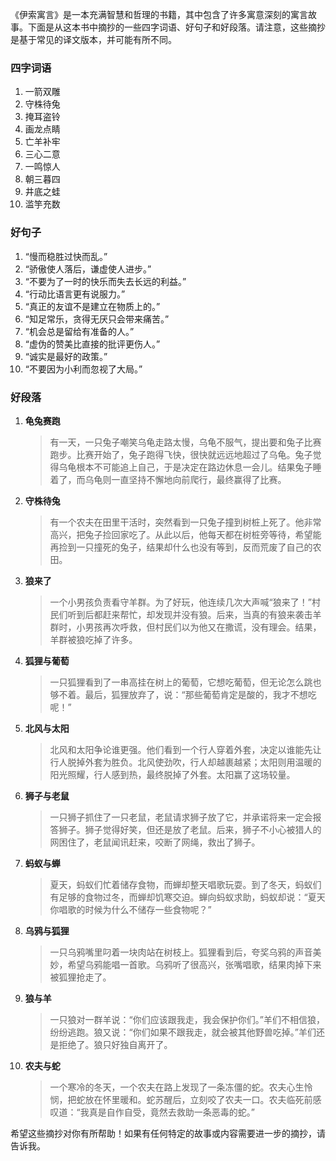 《伊索寓言》是一本充满智慧和哲理的书籍，其中包含了许多寓意深刻的寓言故事。下面是从这本书中摘抄的一些四字词语、好句子和好段落。请注意，这些摘抄是基于常见的译文版本，并可能有所不同。

### 四字词语
1. 一箭双雕
2. 守株待兔
3. 掩耳盗铃
4. 画龙点睛
5. 亡羊补牢
6. 三心二意
7. 一鸣惊人
8. 朝三暮四
9. 井底之蛙
10. 滥竽充数

### 好句子
1. “慢而稳胜过快而乱。”
2. “骄傲使人落后，谦虚使人进步。”
3. “不要为了一时的快乐而失去长远的利益。”
4. “行动比语言更有说服力。”
5. “真正的友谊不是建立在物质上的。”
6. “知足常乐，贪得无厌只会带来痛苦。”
7. “机会总是留给有准备的人。”
8. “虚伪的赞美比直接的批评更伤人。”
9. “诚实是最好的政策。”
10. “不要因为小利而忽视了大局。”

### 好段落
1. **龟兔赛跑**
   > 有一天，一只兔子嘲笑乌龟走路太慢，乌龟不服气，提出要和兔子比赛跑步。比赛开始了，兔子跑得飞快，很快就远远地超过了乌龟。兔子觉得乌龟根本不可能追上自己，于是决定在路边休息一会儿。结果兔子睡着了，而乌龟则一直坚持不懈地向前爬行，最终赢得了比赛。

2. **守株待兔**
   > 有一个农夫在田里干活时，突然看到一只兔子撞到树桩上死了。他非常高兴，把兔子捡回家吃了。从此以后，他每天都在树桩旁等待，希望能再捡到一只撞死的兔子，结果却什么也没有等到，反而荒废了自己的农田。

3. **狼来了**
   > 一个小男孩负责看守羊群。为了好玩，他连续几次大声喊“狼来了！”村民们听到后都赶来帮忙，却发现并没有狼。后来，当真的有狼来袭击羊群时，小男孩再次呼救，但村民们以为他又在撒谎，没有理会。结果，羊群被狼吃掉了许多。

4. **狐狸与葡萄**
   > 一只狐狸看到了一串高挂在树上的葡萄，它想吃葡萄，但无论怎么跳也够不着。最后，狐狸放弃了，说：“那些葡萄肯定是酸的，我才不想吃呢！”

5. **北风与太阳**
   > 北风和太阳争论谁更强。他们看到一个行人穿着外套，决定以谁能先让行人脱掉外套为胜负。北风使劲吹，行人却越裹越紧；太阳则用温暖的阳光照耀，行人感到热，最终脱掉了外套。太阳赢了这场较量。

6. **狮子与老鼠**
   > 一只狮子抓住了一只老鼠，老鼠请求狮子放了它，并承诺将来一定会报答狮子。狮子觉得好笑，但还是放了老鼠。后来，狮子不小心被猎人的网困住了，老鼠闻讯赶来，咬断了网绳，救出了狮子。

7. **蚂蚁与蝉**
   > 夏天，蚂蚁们忙着储存食物，而蝉却整天唱歌玩耍。到了冬天，蚂蚁们有足够的食物过冬，而蝉却饥寒交迫。蝉向蚂蚁求助，蚂蚁却说：“夏天你唱歌的时候为什么不储存一些食物呢？”

8. **乌鸦与狐狸**
   > 一只乌鸦嘴里叼着一块肉站在树枝上。狐狸看到后，夸奖乌鸦的声音美妙，希望乌鸦能唱一首歌。乌鸦听了很高兴，张嘴唱歌，结果肉掉下来被狐狸抢走了。

9. **狼与羊**
   > 一只狼对一群羊说：“你们应该跟我走，我会保护你们。”羊们不相信狼，纷纷逃跑。狼又说：“你们如果不跟我走，就会被其他野兽吃掉。”羊们还是拒绝了。狼只好独自离开了。

10. **农夫与蛇**
    > 一个寒冷的冬天，一个农夫在路上发现了一条冻僵的蛇。农夫心生怜悯，把蛇放在怀里暖和。蛇苏醒后，立刻咬了农夫一口。农夫临死前感叹道：“我真是自作自受，竟然去救助一条恶毒的蛇。”

希望这些摘抄对你有所帮助！如果有任何特定的故事或内容需要进一步的摘抄，请告诉我。 
